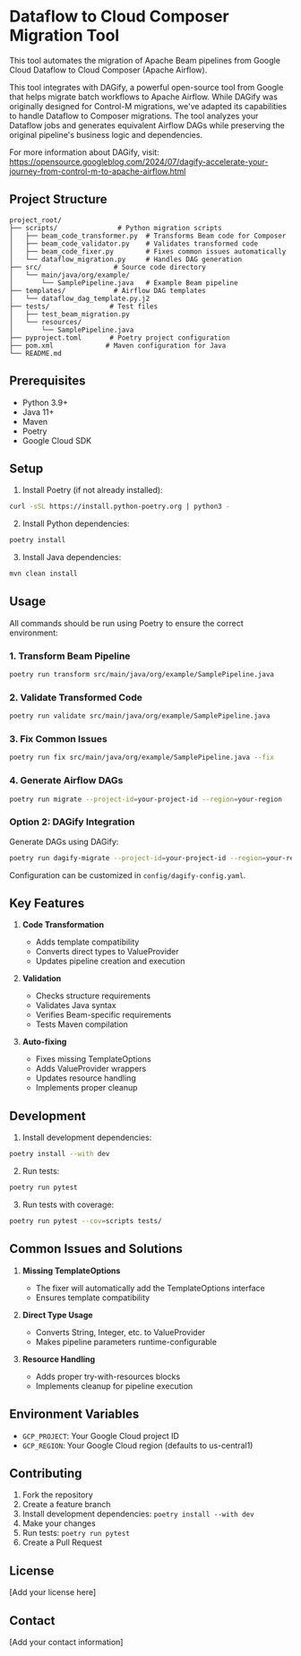# Dataflow to Cloud Composer Migration Tool

This tool automates the migration of Apache Beam pipelines from Google Cloud Dataflow to Cloud Composer (Apache Airflow).

This tool integrates with DAGify, a powerful open-source tool from Google that helps migrate batch workflows to Apache Airflow. While DAGify was originally designed for Control-M migrations, we've adapted its capabilities to handle Dataflow to Composer migrations. The tool analyzes your Dataflow jobs and generates equivalent Airflow DAGs while preserving the original pipeline's business logic and dependencies.

For more information about DAGify, visit: https://opensource.googleblog.com/2024/07/dagify-accelerate-your-journey-from-control-m-to-apache-airflow.html


## Project Structure

```
project_root/
├── scripts/               # Python migration scripts
│   ├── beam_code_transformer.py  # Transforms Beam code for Composer
│   ├── beam_code_validator.py    # Validates transformed code
│   ├── beam_code_fixer.py        # Fixes common issues automatically
│   └── dataflow_migration.py     # Handles DAG generation
├── src/                  # Source code directory
│   └── main/java/org/example/
│       └── SamplePipeline.java   # Example Beam pipeline
├── templates/            # Airflow DAG templates
│   └── dataflow_dag_template.py.j2
├── tests/               # Test files
│   ├── test_beam_migration.py
│   └── resources/
│       └── SamplePipeline.java
├── pyproject.toml       # Poetry project configuration
├── pom.xml             # Maven configuration for Java
└── README.md
```

## Prerequisites

- Python 3.9+
- Java 11+
- Maven
- Poetry
- Google Cloud SDK

## Setup

1. Install Poetry (if not already installed):
```bash
curl -sSL https://install.python-poetry.org | python3 -
```

2. Install Python dependencies:
```bash
poetry install
```

3. Install Java dependencies:
```bash
mvn clean install
```

## Usage

All commands should be run using Poetry to ensure the correct environment:

### 1. Transform Beam Pipeline

```bash
poetry run transform src/main/java/org/example/SamplePipeline.java
```

### 2. Validate Transformed Code

```bash
poetry run validate src/main/java/org/example/SamplePipeline.java
```

### 3. Fix Common Issues

```bash
poetry run fix src/main/java/org/example/SamplePipeline.java --fix
```

### 4. Generate Airflow DAGs

```bash
poetry run migrate --project-id=your-project-id --region=your-region
```

### Option 2: DAGify Integration

Generate DAGs using DAGify:
```bash
poetry run dagify-migrate --project-id=your-project-id --region=your-region
```

Configuration can be customized in `config/dagify-config.yaml`.

## Key Features

1. **Code Transformation**
   - Adds template compatibility
   - Converts direct types to ValueProvider
   - Updates pipeline creation and execution

2. **Validation**
   - Checks structure requirements
   - Validates Java syntax
   - Verifies Beam-specific requirements
   - Tests Maven compilation

3. **Auto-fixing**
   - Fixes missing TemplateOptions
   - Adds ValueProvider wrappers
   - Updates resource handling
   - Implements proper cleanup

## Development

1. Install development dependencies:
```bash
poetry install --with dev
```

2. Run tests:
```bash
poetry run pytest
```

3. Run tests with coverage:
```bash
poetry run pytest --cov=scripts tests/
```

## Common Issues and Solutions

1. **Missing TemplateOptions**
   - The fixer will automatically add the TemplateOptions interface
   - Ensures template compatibility

2. **Direct Type Usage**
   - Converts String, Integer, etc. to ValueProvider<Type>
   - Makes pipeline parameters runtime-configurable

3. **Resource Handling**
   - Adds proper try-with-resources blocks
   - Implements cleanup for pipeline execution

## Environment Variables

- `GCP_PROJECT`: Your Google Cloud project ID
- `GCP_REGION`: Your Google Cloud region (defaults to us-central1)

## Contributing

1. Fork the repository
2. Create a feature branch
3. Install development dependencies: `poetry install --with dev`
4. Make your changes
5. Run tests: `poetry run pytest`
6. Create a Pull Request

## License

[Add your license here]

## Contact

[Add your contact information] 